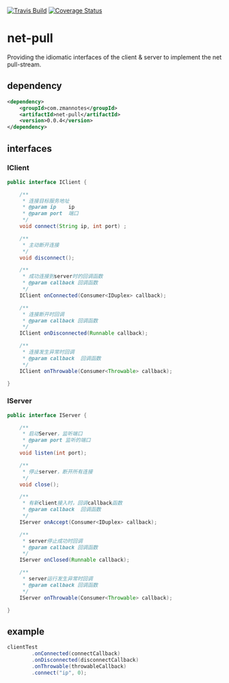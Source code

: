 [![Travis Build](https://api.travis-ci.org/zman2013/net-pull.svg?branch=master)](https://api.travis-ci.org/zman2013/net-pull.svg?branch=master)
[![Coverage Status](https://coveralls.io/repos/github/zman2013/net-pull/badge.svg?branch=master)](https://coveralls.io/github/zman2013/net-pull?branch=master)


# net-pull
Providing the idiomatic interfaces of the client & server to implement the net pull-stream.

## dependency
```xml
<dependency>
    <groupId>com.zmannotes</groupId>
    <artifactId>net-pull</artifactId>
    <version>0.0.4</version>
</dependency>
```

## interfaces
### IClient
```java
public interface IClient {

    /**
     * 连接目标服务地址
     * @param ip    ip
     * @param port  端口
     */
    void connect(String ip, int port) ;

    /**
     * 主动断开连接
     */
    void disconnect();

    /**
     * 成功连接到server时的回调函数
     * @param callback 回调函数
     */
    IClient onConnected(Consumer<IDuplex> callback);

    /**
     * 连接断开时回调
     * @param callback 回调函数
     */
    IClient onDisconnected(Runnable callback);

    /**
     * 连接发生异常时回调
     * @param callback  回调函数
     */
    IClient onThrowable(Consumer<Throwable> callback);

}
```
### IServer
```java
public interface IServer {

    /**
     * 启动Server，监听端口
     * @param port 监听的端口
     */
    void listen(int port);

    /**
     * 停止server，断开所有连接
     */
    void close();

    /**
     * 有新client接入时，回调callback函数
     * @param callback  回调函数
     */
    IServer onAccept(Consumer<IDuplex> callback);

    /**
     * server停止成功时回调
     * @param callback 回调函数
     */
    IServer onClosed(Runnable callback);

    /**
     * server运行发生异常时回调
     * @param callback 回调函数
     */
    IServer onThrowable(Consumer<Throwable> callback);

}
```

## example
```java
clientTest
        .onConnected(connectCallback)
        .onDisconnected(disconnectCallback)
        .onThrowable(throwableCallback)
        .connect("ip", 0);
```